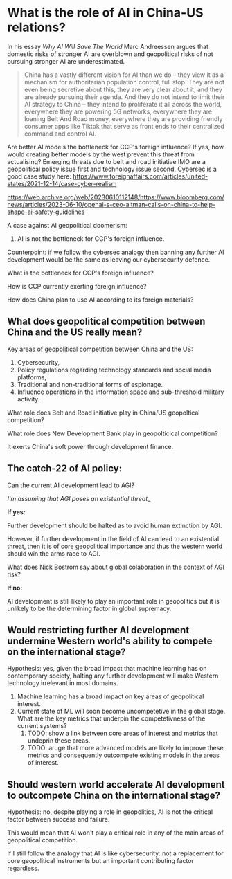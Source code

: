 # What is the role of AI in China-US relations?

In his essay _Why AI Will Save The World_ Marc Andreessen argues that domestic risks of stronger AI are overblown and geopolitical risks of not pursuing stronger AI are underestimated.

> China has a vastly different vision for AI than we do – they view it as a mechanism for authoritarian population control, full stop.
> They are not even being secretive about this, they are very clear about it, and they are already pursuing their agenda.
> And they do not intend to limit their AI strategy to China – they intend to proliferate it all across the world, everywhere they are powering 5G networks, everywhere they are loaning Belt And Road money, everywhere they are providing friendly consumer apps like Tiktok that serve as front ends to their centralized command and control AI.

Are better AI models the bottleneck for CCP's foreign influence? If yes, how would creating better models by the west prevent this threat from actualising?
Emerging threats due to belt and road initiative IMO are a geopolitical policy issue first and technology issue second. Cybersec is a good case study here: https://www.foreignaffairs.com/articles/united-states/2021-12-14/case-cyber-realism


https://web.archive.org/web/20230610112148/https://www.bloomberg.com/news/articles/2023-06-10/openai-s-ceo-altman-calls-on-china-to-help-shape-ai-safety-guidelines

A case against AI geopolitical doomerism:
1. AI is not the bottleneck for CCP's foreign influence.

Counterpoint: if we follow the cybersec analogy then banning any further AI development would be the same as leaving our cybersecurity defence.

What is the bottleneck for CCP's foreign influence?

How is CCP currently exerting foreign influence?

How does China plan to use AI according to its foreign materials?

## What does geopolitical competition between China and the US really mean?

Key areas of geopolitical competition between China and the US:
1. Cybersecurity,
2. Policy regulations regarding technology standards and social media platforms,
3. Traditional and non-traditional forms of espionage.
4. Influence operations in the information space and sub-threshold military activity.

What role does Belt and Road initiative play in China/US geopoltical competition?

What role does New Development Bank play in geopolticical competition?

It exerts China's soft power through development finance.

## The catch-22 of AI policy:

Can the current AI development lead to AGI?

_I'm assuming that AGI poses an existential threat__

**If yes:**

Further development should be halted as to avoid human extinction by AGI.

However, if further development in the field of AI can lead to an existential threat, then it is of core geopolitical importance and thus the western world should win the arms race to AGI.

What does Nick Bostrom say about global colaboration in the context of AGI risk?

**If no:**

AI development is still likely to play an important role in geopolitics but it is unlikely to be the determining factor in global supremacy.

## Would restricting further AI development undermine Western world's ability to compete on the international stage?

Hypothesis: yes, given the broad impact that machine learning has on contemporary society, halting any further development will make Western technology irrelevant in most domains.

1. Machine learning has a broad impact on key areas of geopolitical interest.
2. Current state of ML will soon become uncompetetive in the global stage.
   What are the key metrics that underpin the competetivness of the current systems?
   1. TODO: show a link between core areas of interest and metrics that undeprin these areas.
   2. TODO: aruge that more advanced models are likely to improve these metrics and consequently outcompete existing models in the areas of interest.

## Should western world accelerate AI development to outcompete China on the international stage?

Hypothesis: no, despite playing a role in geopolitics, AI is not the critical factor between success and failure.

This would mean that AI won't play a critical role in any of the main areas of geopolitical competition.

If I still follow the analogy that AI is like cybersecurity: not a replacement for core geopolitical instruments but an important contributing factor regardless.
